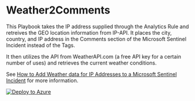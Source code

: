 # Weather2Comments

This Playbook takes the IP address supplied through the Analytics Rule and retreives the GEO location information from IP-API. It places the city, country, and IP address in the Comments section of the Microsoft Sentinel Incident instead of the Tags.

It then utilizes the API from WeatherAPI.com (a free API key for a certain number of uses) and retrieves the current weather conditions.

See <a href="pendingurl" target="_blank">How to Add Weather data for IP Addresses to a Microsoft Sentinel Incident</a> for more information.

[![Deploy to Azure](https://aka.ms/deploytoazurebutton)](https://portal.azure.com/#create/Microsoft.Template/uri/https%3A%2F%2Fraw.githubusercontent.com%2Frod-trent%2FSentinelPlaybooks%2Fmaster%2FWeather2Comments%2Fazuredeploy.json)


